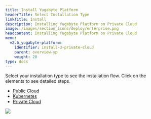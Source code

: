 ```yaml
---
title: Install Yugabyte Platform
headerTitle: Select Installation Type
linkTitle: Install
description: Installing Yugabyte Platform on Private Cloud
image: /images/section_icons/deploy/enterprise.png
headcontent: Installing Yugabyte Platform on Private Cloud
menu:
  v2.6_yugabyte-platform:
    identifier: install-3-private-cloud
    parent: overview-yp
    weight: 20
type: docs
---
```


Select your installation type to see the installation flow. Click on the elements to see detailed steps.

<ul class="nav nav-tabs-alt nav-tabs-yb">
  <li >
    <a href="/preview/yugabyte-platform/overview/install/public-cloud" class="nav-link">
      <i class="fas fa-cloud"></i>
      Public Cloud
    </a>
  </li>

  <li>
    <a href="/preview/yugabyte-platform/overview/install/kubernetes" class="nav-link">
      <i class="fas fa-cubes" aria-hidden="true"></i>
      Kubernetes
    </a>
  </li>

  <li >
    <a href="/preview/yugabyte-platform/overview/install/private-cloud" class="nav-link active">
      <i class="fas fa-unlink"></i>
      Private Cloud
    </a>
  </li>
</ul>

<div class="image-with-map">
<img src="/images/ee/flowchart/yb-install-private-cloud.png" usemap="#image-map">

<map name="image-map">
    <area alt="Install platform" title="Install platform" href="/preview/yugabyte-platform/install-yugabyte-platform/" coords="525,204,377,57" shape="rect" style="top: 2.6%;height: 9%;left: 41%;width: 18%;">
    <area alt="Pre reqs" title="Pre reqs" href="/preview/yugabyte-platform/install-yugabyte-platform/prerequisites/" coords="323,255,572,412" shape="rect" style="top: 14%;height: 8.6%;left: 36%;width: 28%;">
    <area alt="Prepare on prem nodes" title="Prepare on prem nodes" href="/preview/yugabyte-platform/install-yugabyte-platform/prepare-on-prem-nodes/" coords="307,1371,597,1429" shape="rect" style="top: 73.4%;height: 3.6%;left: 33%;width: 34%;">
    <area alt="Online installation" title="Online installation" href="/preview/yugabyte-platform/install-yugabyte-platform/install-software/default/" coords="239,907,396,970" shape="rect" style="top: 48.7%;height: 3.5%;left: 25%;width: 20%;">
    <area alt="Airgapped installation" title="Airgapped installation" href="/preview/yugabyte-platform/install-yugabyte-platform/install-software/airgapped/" coords="512,909,663,967" shape="rect" style="top: 48.7%;height: 3.5%;left: 55%;width: 20%;">
    <area alt="Airgapped installation - pre reqs" title="Airgapped installation - pre reqs" href="/preview/yugabyte-platform/install-yugabyte-platform/install-software/airgapped/" coords="482,1008,688,1141" shape="rect" style="top: 54%;height: 8%;left: 53%;width: 24%;">
    <area alt="Online installation - pre reqs" title="Online installation - pre reqs" href="/preview/yugabyte-platform/install-yugabyte-platform/install-software/default/" coords="" shape="rect" style="top: 54%;height: 5%;left: 23%;width: 24%;">
</map>
</div>
